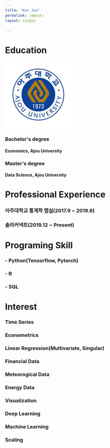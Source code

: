 ```yaml
---
title: "Kun Joe"
permalink: /about/
layout: single

---
```


# Education

![aa](/assets/images/ajou.jpg)

### Bachelor's degree
#### Economics, Ajou University

### Master's degree
#### Data Science, Ajou University

# Professional Experience
### 아주대학교 통계학 랩실(2017.9 ~ 2019.8)
### 솔라커넥트(2019.12 ~ Present)

# Programing Skill
### - Python(Tensorflow, Pytorch)
### - R
### - SQL

# Interest
### Time Series
### Econometrics
### Linear Regression(Multivariate, Singular)
### Financial Data
### Meteorogical Data
### Energy Data
### Visualization
### Deep Learning
### Machine Learning
### Scaling
